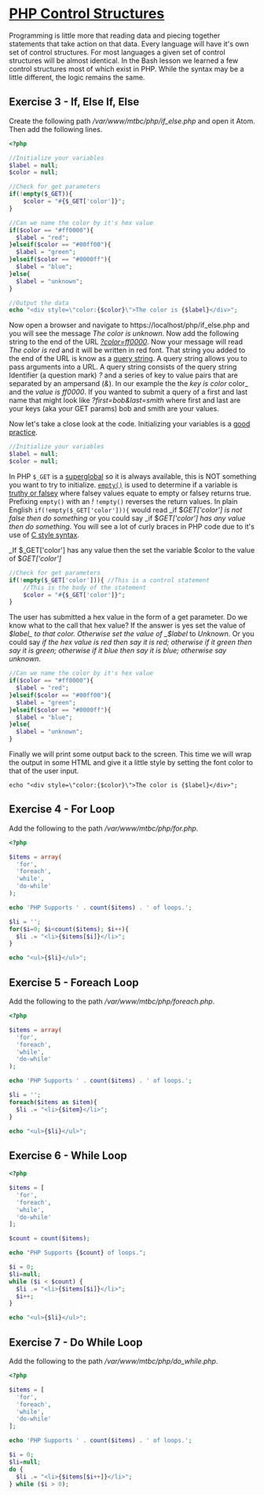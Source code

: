# [PHP Control Structures](http://php.net/manual/en/language.control-structures.php)

Programming is little more that reading data and piecing together statements that take action on that data. Every language will have it's own set of control structures. For most languages a given set of control structures will be almost identical. In the Bash lesson we learned a few control structures most of which exist in PHP. While the syntax may be a little different, the logic remains the same.

## Exercise 3 - If, Else If, Else

Create the following path _/var/www/mtbc/php/if_else.php_ and open it Atom. Then add the following lines.
```php
<?php

//Initialize your variables
$label = null;
$color = null;

//Check for get parameters
if(!empty($_GET)){
    $color = "#{$_GET['color']}";
}

//Can we name the color by it's hex value
if($color == "#ff0000"){
  $label = "red";
}elseif($color == "#00ff00"){
  $label = "green";
}elseif($color == "#0000ff"){
  $label = "blue";
}else{
  $label = "unknown";
}

//Output the data
echo "<div style=\"color:{$color}\">The color is {$label}</div>";
```

Now open a browser and navigate to https://localhost/php/if_else.php and you will see the message _The color is unknown_. Now add the following string to the end of the URL [_?color=ff0000_](https://localhost/php/if_else.php?color=ff0000). Now your message will read _The color is red_ and it will be written in red font. That string you added to the end of the URL is know as a [query string](https://en.wikipedia.org/wiki/Query_string). A query string allows you to pass arguments into a URL. A query string consists of the query string Identifier (a question mark) _?_ and a series of key to value pairs that are separated by an ampersand (_&_). In our example the the _key is color_ color_ and the _value is ff0000_. If you wanted to submit a query of a first and last name that might look like _?first=bob&last=smith_ where first and last are your keys (aka your GET params) bob and smith are your values.

Now let's take a close look at the code. Initializing your variables is a [good practice](https://stackoverflow.com/questions/30955639/is-it-necessary-to-initialize-declare-variable-in-php).
```php
//Initialize your variables
$label = null;
$color = null;
```

In PHP ```$_GET``` is a [superglobal](http://php.net/manual/en/language.variables.superglobals.php) so it is always available, this is NOT something you want to try to initialize. [```empty()```](http://php.net/manual/en/function.empty.php) is used to determine if a variable is [truthy or falsey](https://stackoverflow.com/questions/19839952/all-falsey-values-in-javascript) where falsey values equate to empty or falsey returns true. Prefixing ```empty()``` with an _!_ ```!empty()``` reverses the return values. In plain English ```if(!empty($_GET['color'])){``` would read _if $_GET['color'] is not false then do something_ or you could say _if $_GET['color'] has any value then do something_. You will see a lot of curly braces in PHP code due to it's use of [C style syntax](https://en.wikipedia.org/wiki/C_syntax).

_If $_GET['color'] has any value then the set the variable $color to the value of $_GET['color']_
```php
//Check for get parameters
if(!empty($_GET['color'])){ //This is a control statement
    //This is the body of the statement
    $color = "#{$_GET['color']}";
}
```

The user has submitted a hex value in the form of a get parameter. Do we know what to the call that hex value? If the answer is yes set the value of _$label_ to that color. Otherwise set the value of _$label_ to _Unknown_. Or you could say _if the hex value is red then say it is red; otherwise if it green then say it is green; otherwise if it blue then say it is blue; otherwise say unknown_.
```php
//Can we name the color by it's hex value
if($color == "#ff0000"){
  $label = "red";
}elseif($color == "#00ff00"){
  $label = "green";
}elseif($color == "#0000ff"){
  $label = "blue";
}else{
  $label = "unknown";
}
```

Finally we will print some output back to the screen. This time we will wrap the output in some HTML and give it a little style by setting the font color to that of the user input.

```
echo "<div style=\"color:{$color}\">The color is {$label}</div>";
```

## Exercise 4 - For Loop

Add the following to the path _/var/www/mtbc/php/for.php_.
```php
<?php

$items = array(
  'for',
  'foreach',
  'while',
  'do-while'
);

echo 'PHP Supports ' . count($items) . ' of loops.';

$li = '';
for($i=0; $i<count($items); $i++){
  $li .= "<li>{$items[$i]}</li>";
}

echo "<ul>{$li}</ul>";
```

## Exercise 5 - Foreach Loop

Add the following to the path _/var/www/mtbc/php/foreach.php_.
```php
<?php

$items = array(
  'for',
  'foreach',
  'while',
  'do-while'
);

echo 'PHP Supports ' . count($items) . ' of loops.';

$li = '';
foreach($items as $item){
  $li .= "<li>{$item}</li>";
}

echo "<ul>{$li}</ul>";
```

## Exercise 6 - While Loop

```php
<?php

$items = [
  'for',
  'foreach',
  'while',
  'do-while'
];

$count = count($items);

echo "PHP Supports {$count} of loops.";

$i = 0;
$li=null;
while ($i < $count) {
  $li .= "<li>{$items[$i]}</li>";
  $i++;
}

echo "<ul>{$li}</ul>";
```

## Exercise 7 - Do While Loop

Add the following to the path _/var/www/mtbc/php/do_while.php_.
```php
<?php

$items = [
  'for',
  'foreach',
  'while',
  'do-while'
];

echo 'PHP Supports ' . count($items) . ' of loops.';

$i = 0;
$li=null;
do {
  $li .= "<li>{$items[$i++]}</li>";
} while ($i > 0);
```
